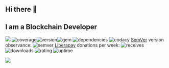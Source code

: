 ## Hi there 👋

## I am a Blockchain Developer
![](https://komarev.com/ghpvc/?username=donpushme) ![coverage](https://img.shields.io/badge/coverage-80%25-yellowgreen)![version](https://img.shields.io/badge/version-1.2.3-blue)![gem](https://img.shields.io/badge/gem-2.2.0-blue) ![dependencies](https://img.shields.io/badge/dependencies-out%20of%20date-orange) ![codacy](https://img.shields.io/badge/codacgreen) [SemVer](https://semver.org/) version observance: ![semver](https://img.shields.io/badge/semve2.0.blue) [Liberapay](https://liberapay.com/) donations per week: ![receives](https://img.shields.io/badge/receives-2.00%20USD%2Fweek-yellow) ![downloads](https://img.shields.io/badge/downloads-13k%2Fmonth-brightgreen) ![rating](https://img.shields.io/badge/rating-★★★★☆-brightgreen) ![uptime](https://img.shields.io/badge/uptime-100%25-brightgreen)

<p align = "left">
  <img src = "https://github-readme-stats.vercel.app/api?username=donpushme&show_icons=true&theme=tokyonight&line_height=27">
</p>

